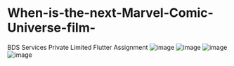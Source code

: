# When-is-the-next-Marvel-Comic-Universe-film-
BDS Services Private Limited Flutter Assignment
![image](https://user-images.githubusercontent.com/88543830/197193315-6cd83038-149b-404c-9754-08cfc4afaff4.png)
![image](https://user-images.githubusercontent.com/88543830/197193334-05df026a-3071-40c7-9376-6f4fbc94d76e.png)
![image](https://user-images.githubusercontent.com/88543830/197193359-116baa94-c03f-49e9-b2ef-ab21247fc632.png)
![image](https://user-images.githubusercontent.com/88543830/197193375-7d8f9c16-bcbd-43c5-8e82-bf9b620c2537.png)
